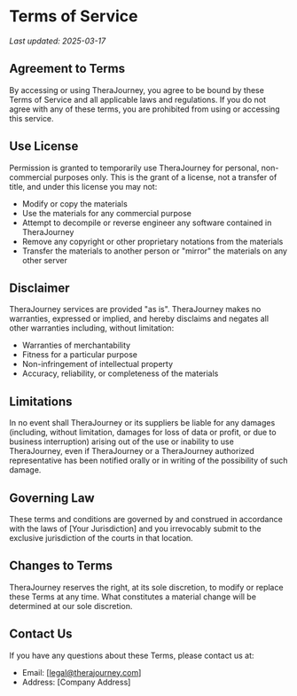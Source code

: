 # Terms of Service

_Last updated: 2025-03-17_

## Agreement to Terms

By accessing or using TheraJourney, you agree to be bound by these Terms of Service and all applicable laws and regulations. If you do not agree with any of these terms, you are prohibited from using or accessing this service.

## Use License

Permission is granted to temporarily use TheraJourney for personal, non-commercial purposes only. This is the grant of a license, not a transfer of title, and under this license you may not:

- Modify or copy the materials
- Use the materials for any commercial purpose
- Attempt to decompile or reverse engineer any software contained in TheraJourney
- Remove any copyright or other proprietary notations from the materials
- Transfer the materials to another person or "mirror" the materials on any other server

## Disclaimer

TheraJourney services are provided "as is". TheraJourney makes no warranties, expressed or implied, and hereby disclaims and negates all other warranties including, without limitation:

- Warranties of merchantability
- Fitness for a particular purpose
- Non-infringement of intellectual property
- Accuracy, reliability, or completeness of the materials

## Limitations

In no event shall TheraJourney or its suppliers be liable for any damages (including, without limitation, damages for loss of data or profit, or due to business interruption) arising out of the use or inability to use TheraJourney, even if TheraJourney or a TheraJourney authorized representative has been notified orally or in writing of the possibility of such damage.

## Governing Law

These terms and conditions are governed by and construed in accordance with the laws of [Your Jurisdiction] and you irrevocably submit to the exclusive jurisdiction of the courts in that location.

## Changes to Terms

TheraJourney reserves the right, at its sole discretion, to modify or replace these Terms at any time. What constitutes a material change will be determined at our sole discretion.

## Contact Us

If you have any questions about these Terms, please contact us at:

- Email: [legal@therajourney.com]
- Address: [Company Address]
